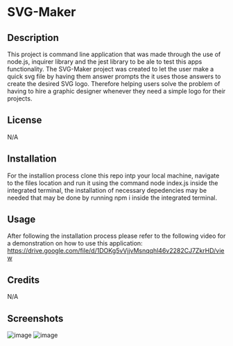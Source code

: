 # SVG-Maker

## Description

 This project is command line application that was made through the use of node.js, inquirer library and the jest library to be ale to test this apps functionality. The SVG-Maker project was created to let the user make a quick svg file by having them answer prompts the it uses those answers to create the desired SVG logo. Therefore helping users solve the problem of having to hire a graphic designer whenever they need a simple logo for their projects.

## License

N/A

## Installation

For the installion process clone this repo intp your local machine, navigate to the files location and run it using the command node index.js inside the integrated terminal, the installation of necessary depedencies may be needed that may be done by running npm i inside the integrated terminal.


## Usage

After following the installation process please refer to the following video for a demonstration on how to use this application:
https://drive.google.com/file/d/1DOKg5vVjjvMsnqqhl46v2282CJ7ZkrHD/view


## Credits

N/A

## Screenshots
![image](https://github.com/AraelT8/SVG-Maker/assets/60860293/6d1de8b4-be7c-40c5-a820-4bc76228d483)
![image](https://github.com/AraelT8/SVG-Maker/assets/60860293/351d8ddf-2bfa-4a30-9a16-03109026b012)
